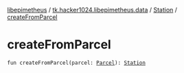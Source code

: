 [libepimetheus](../../index.md) / [tk.hacker1024.libepimetheus.data](../index.md) / [Station](index.md) / [createFromParcel](./create-from-parcel.md)

# createFromParcel

`fun createFromParcel(parcel: `[`Parcel`](https://developer.android.com/reference/android/os/Parcel.html)`): `[`Station`](index.md)